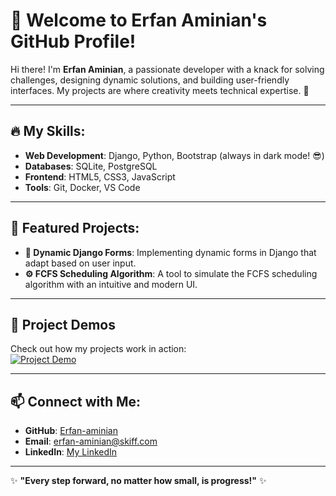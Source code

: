 # 👋 Welcome to Erfan Aminian's GitHub Profile!

Hi there! I'm **Erfan Aminian**, a passionate developer with a knack for solving challenges, designing dynamic solutions, and building user-friendly interfaces. My projects are where creativity meets technical expertise. 🚀

---

## 🔥 My Skills:
- **Web Development**: Django, Python, Bootstrap (always in dark mode! 😎)
- **Databases**: SQLite, PostgreSQL
- **Frontend**: HTML5, CSS3, JavaScript
- **Tools**: Git, Docker, VS Code

---

## 🎯 Featured Projects:
- **📄 Dynamic Django Forms**: Implementing dynamic forms in Django that adapt based on user input.
- **⚙️ FCFS Scheduling Algorithm**: A tool to simulate the FCFS scheduling algorithm with an intuitive and modern UI.

---

## 🎥 Project Demos
Check out how my projects work in action:  
[![Project Demo](https://github.com/Erfan-aminian/my-repo/raw/main/demo.gif)](https://github.com/Erfan-aminian/my-repo)

---

## 📫 Connect with Me:
- **GitHub**: [Erfan-aminian](https://github.com/Erfan-aminian)
- **Email**: [erfan-aminian@skiff.com](mailto:erfanaminian@skiff.com)
- **LinkedIn**: [My LinkedIn](https://linkedin.com/in/erfan-aminian)

---

✨ **"Every step forward, no matter how small, is progress!"** ✨
